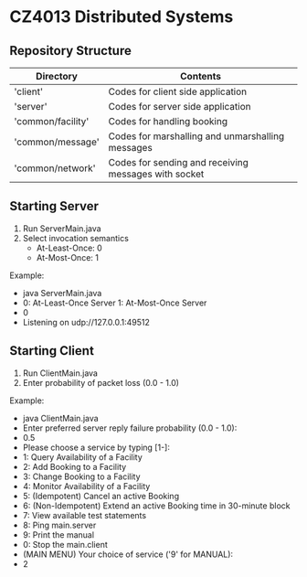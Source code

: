 # CZ4013 Distributed Systems

## Repository Structure
Directory | Contents
----------| ---------
'client' | Codes for client side application
'server'| Codes for server side application
'common/facility' | Codes for handling booking
'common/message' | Codes for marshalling and unmarshalling messages
'common/network' | Codes for sending and receiving messages with socket


## Starting Server
1. Run ServerMain.java
2. Select invocation semantics
   * At-Least-Once: 0
   * At-Most-Once: 1

Example:
* java ServerMain.java
* 0: At-Least-Once Server 1: At-Most-Once Server
* 0
* Listening on udp://127.0.0.1:49512

## Starting Client
1. Run ClientMain.java
2. Enter probability of packet loss (0.0 - 1.0)

Example:
* java ClientMain.java
* Enter preferred server reply failure probability (0.0 - 1.0):
* 0.5
* Please choose a service by typing [1-]:
* 1: Query Availability of a Facility
* 2: Add Booking to a Facility
* 3: Change Booking to a Facility
* 4: Monitor Availability of a Facility
* 5: (Idempotent) Cancel an active Booking
* 6: (Non-Idempotent) Extend an active Booking time in 30-minute block
* 7: View available test statements
* 8: Ping main.server
* 9: Print the manual
* 0: Stop the main.client
* (MAIN MENU) Your choice of service ('9' for MANUAL):
* 2

